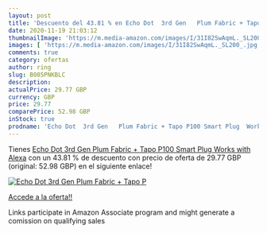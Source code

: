 ```yaml
---
layout: post
title: 'Descuento del 43.81 % en Echo Dot  3rd Gen   Plum Fabric + Tapo P'
date: 2020-11-19 21:03:12
thumbnailImage: 'https://m.media-amazon.com/images/I/31I82SwAqmL._SL200_.jpg'
images: [ 'https://m.media-amazon.com/images/I/31I82SwAqmL._SL200_.jpg' ]
comments: true
category: ofertas
author: ring
slug: B085PNKBLC
description:
actualPrice: 29.77 GBP
currency: GBP
price: 29.77
comparePrice: 52.98 GBP
inStock: true
prodname: 'Echo Dot  3rd Gen   Plum Fabric + Tapo P100 Smart Plug  Works with Alexa'
---
```


Tienes [Echo Dot  3rd Gen   Plum Fabric + Tapo P100 Smart Plug  Works with Alexa](https://www.amazon.co.uk/dp/B085PNKBLC/?tag=tolees0a-21) con un 43.81 % de descuento con precio de oferta de 29.77 GBP (original: 52.98 GBP) en el siguiente enlace!

[![Echo Dot  3rd Gen   Plum Fabric + Tapo P](https://m.media-amazon.com/images/I/31I82SwAqmL._SL200_.jpg)](https://www.amazon.co.uk/dp/B085PNKBLC/?tag=tolees0a-21)

[Accede a la oferta!!](https://www.amazon.co.uk/dp/B085PNKBLC/?tag=tolees0a-21)

Links participate in Amazon Associate program and might generate a comission on qualifying sales


